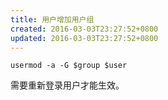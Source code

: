```yaml
---
title: 用户增加用户组
created: 2016-03-03T23:27:52+0800
updated: 2016-03-03T23:27:52+0800
---
```



`usermod -a -G $group $user`

需要重新登录用户才能生效。
